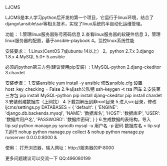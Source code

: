 LJCMS

LJCMS是本人学习python后开发的第一个项目，它运行于linux环境，结合了django\ansible\sar等相关技术，实现了linux系统的半自动化运维管理。

功能：
1.管理linux服务器账号密码信息
2.查看linux服务器的软硬件信息
3，管理linux服务器的配置，基于ansible-playbook
4。监控linux系统性能

安装要求：
1.Linux(CentOS 7或ubuntu 14以上）
2。python 2.7.x
3.django 1.8.x
4.MySQL 5.0+
5.ansible

必须的python第三方包(建议使用pip安装）:
1.MySQL-python
2.djang-ckeditor
3.chardet

安装步骤：
1.安装ansible
yum install -y ansible
修改ansible.cfg
设置host_key_checking = False
2.生成ssh公私钥
ssh-keygen -t rsa
回车
2.安装第三方包
pip install MySQL-python
pip install djang-ckeditor
pip install chardet
3.安装创建数据库（上网找）
4.下载包解压到非root目录
5.进入src目录，修改ljcms/settings.py
DATABASES = {
    'default': {
        'ENGINE': 'django.db.backends.mysql',
        'NAME': '数据库名',
        'HOST': '数据库IP',
        'USER': '数据库用户名',
        'PASSWORD': '数据库密码',
    }
}
6.生成数据的表结构，导入tip.sql
python manage.py syncdb
mysql -u 用户名 -p 密码 数据库名 < tip.sql
7.运行
nohup python manage.py collect &
nohup python manage.py runserver 0.0.0.0:8000 &


使用：
打开浏览器，输入网址：http://服务器的IP:8000


更多问题建议可以交流一下 QQ:496080199





